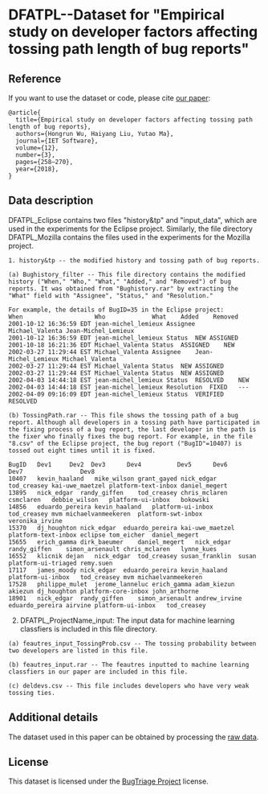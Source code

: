 # DFATPL--Dataset for "Empirical study on developer factors affecting tossing path length of bug reports"

## Reference

If you want to use the dataset or code, please cite [our paper](http://digital-library.theiet.org/content/journals/10.1049/iet-sen.2017.0159):

```
@article{
  title={Empirical study on developer factors affecting tossing path length of bug reports},
  authors={Hongrun Wu, Haiyang Liu, Yutao Ma},
  journal={IET Software},
  volume={12},
  number={3},
  pages={258–270},
  year={2018},
}
```

## Data description

DFATPL_Eclipse contains two files "history&tp" and "input_data", which are used in the experiments for the Eclipse project. Similarly, the file directory DFATPL_Mozilla contains the files used in the experiments for the Mozilla project.

```
1. history&tp -- the modified history and tossing path of bug reports.

(a) Bughistory_filter -- This file directory contains the modified history ("When," "Who," "What," "Added," and "Removed") of bug reports. It was obtained from "Bughistory.rar" by extracting the "What" field with "Assignee", "Status," and "Resolution."  

For example, the details of BugID=35 in the Eclipse project:
When                    Who             What    Added    Removed
2001-10-12 16:36:59 EDT	jean-michel_lemieux	Assignee	Michael_Valenta	Jean-Michel_Lemieux
2001-10-12 16:36:59 EDT	jean-michel_lemieux	Status	NEW	ASSIGNED
2001-10-18 16:21:36 EDT	Michael_Valenta	Status	ASSIGNED	NEW
2002-03-27 11:29:44 EST	Michael_Valenta	Assignee	Jean-Michel_Lemieux	Michael_Valenta
2002-03-27 11:29:44 EST	Michael_Valenta	Status	NEW	ASSIGNED
2002-03-27 11:29:44 EST	Michael_Valenta	Status	NEW	ASSIGNED
2002-04-03 14:44:18 EST	jean-michel_lemieux	Status	RESOLVED	NEW
2002-04-03 14:44:18 EST	jean-michel_lemieux	Resolution	FIXED	---
2002-04-09 09:16:09 EDT	jean-michel_lemieux	Status	VERIFIED	RESOLVED

(b) TossingPath.rar -- This file shows the tossing path of a bug report. Although all developers in a tossing path have participated in the fixing process of a bug report, the last developer in the path is the fixer who finally fixes the bug report. For example, in the file "8.csv" of the Eclipse project, the bug report ("BugID"=10407) is tossed out eight times until it is fixed.  

BugID	Dev1     Dev2  Dev3      Dev4          Dev5      Dev6        Dev7                Dev8
10407	kevin_haaland	mike_wilson	grant_gayed	nick_edgar	tod_creasey	kai-uwe_maetzel	platform-text-inbox	daniel_megert
13895	nick_edgar	randy_giffen	tod_creasey	chris_mclaren	csmclaren	debbie_wilson	platform-ui-inbox	bokowski
14856	eduardo_pereira	kevin_haaland	platform-ui-inbox	tod_creasey	mvm	michaelvanmeekeren	platform-swt-inbox	veronika_irvine
15370	dj_houghton	nick_edgar	eduardo_pereira	kai-uwe_maetzel	platform-text-inbox	eclipse	tom_eicher	daniel_megert
15655	erich_gamma	dirk_baeumer	daniel_megert	nick_edgar	randy_giffen	simon_arsenault	chris_mclaren	lynne_kues
16552	klicnik	dejan	nick_edgar	tod_creasey	susan_franklin	susan	platform-ui-triaged	remy.suen
17117	james_moody	nick_edgar	eduardo_pereira	kevin_haaland	platform-ui-inbox	tod_creasey	mvm	michaelvanmeekeren
17528	philippe_mulet	jerome_lanneluc	erich_gamma	adam_kiezun	akiezun	dj_houghton	platform-core-inbox	john_arthorne
18901	nick_edgar	randy_giffen	simon_arsenault	andrew_irvine	eduardo_pereira	airvine	platform-ui-inbox	tod_creasey
```

2. DFATPL_ProjectName_input: The input data for machine learning classfiers is included in this file directory. 

```
(a) feautres_input_TossingProb.csv -- The tossing probability between two developers are listed in this file.

(b) feautres_input.rar -- The feautres inputted to machine learning classfiers in our paper are included in this file.

(c) deldevs.csv -- This file includes developers who have very weak tossing ties.
```

## Additional details

The dataset used in this paper can be obtained by processing the [raw data](https://github.com/ssea-lab/BugTriage/tree/master/raw%20data).

## License
This dataset is licensed under the [BugTriage Project](https://github.com/ssea-lab/BugTriage/blob/master/LICENSE) license.
